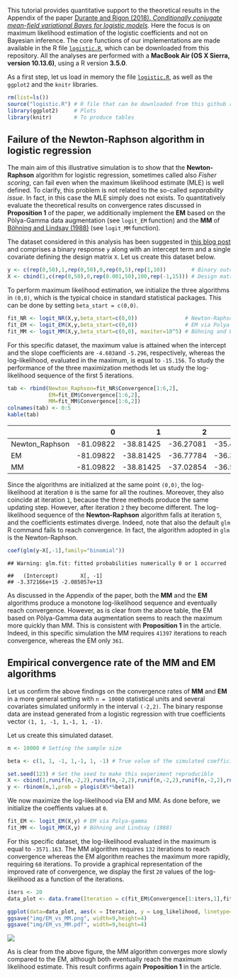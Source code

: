 This tutorial provides quantitative support to the theoretical results in the Appendix of the paper [Durante and Rigon (2018). *Conditionally conjugate mean-field variational Bayes for logistic models*](https://arxiv.org/abs/1711.06999). Here the focus is on maximum likelihood estimation of the logistic coefficients and not on Bayesian inference. The core functions of our implementations are made available in the R file [`logistic.R`](https://github.com/tommasorigon/logisticVB/blob/master/logistic.R), which can be downloaded from this repository. All the analyses are performed with a **MacBook Air (OS X Sierra, version 10.13.6)**, using a R version **3.5.0**. 

As a first step, let us load in memory the file [`logistic.R`](https://github.com/tommasorigon/logisticVB/blob/master/logistic.R), as well as the `ggplot2` and the `knitr` libraries.

```r
rm(list=ls())
source("logistic.R") # R file that can be downloaded from this github repository
library(ggplot2)     # Plots
library(knitr)       # To produce tables
```

## Failure of the Newton-Raphson algorithm in logistic regression

The main aim of this illustrative simulation is to show that the **Newton-Raphson** algorithm for logistic regression, sometimes called also *Fisher scoring*, can fail even when the maximum likelihood estimate (MLE) is well defined. To clarify, this problem is not related to the so-called *separability issue*. In fact, in this case the MLE simply does not exists. To quantitatively evaluate the theoretical results on convergence rates discussed in **Proposition 1** of the paper, we additionally implement the **EM** based on the Pòlya-Gamma data augmentation (see `logit_EM` function) and the **MM** of [Böhning and Lindsay (1988)](https://link.springer.com/article/10.1007/BF00049423) (see `logit_MM` function). 

The dataset considered in this analysis has been suggested in [this blog post](http://www.win-vector.com/blog/2012/08/how-robust-is-logistic-regression/) and comprises a binary response `y` along with an intercept term and a single covariate defining the design matrix `X`. Let us create this dataset below. 

```r
y <- c(rep(0,50),1,rep(0,50),0,rep(0,5),rep(1,10))        # Binary outcomes
X <- cbind(1,c(rep(0,50),0,rep(0.001,50),100,rep(-1,15))) # Design matrix
```

To perform maximum likelihood estimation, we initialize the three algorithms in `(0,0)`, which is the typical choice in standard statistical packages. This can be done by setting `beta_start = c(0,0)`. 

```r
fit_NR <- logit_NR(X,y,beta_start=c(0,0))               # Newton-Raphson
fit_EM <- logit_EM(X,y,beta_start=c(0,0))               # EM via Polya-gamma
fit_MM <- logit_MM(X,y,beta_start=c(0,0), maxiter=10^5) # Böhning and Lindsay (1988)
```

For this specific dataset, the maximum value is attained when the intercept and the slope coefficients are `-4.603`and `-5.296`, respectively, whereas the log-likelihood, evaluated in the maximum, is equal to `-15.156`. To study the performance of the three maximization methods let us study the log-likelihood sequence of the first 5 iterations.

```r
tab <- rbind(Newton_Raphson=fit_NR$Convergence[1:6,2],
             EM=fit_EM$Convergence[1:6,2],
             MM=fit_MM$Convergence[1:6,2])
colnames(tab) <- 0:5
kable(tab)
```

|               |         0|         1|         2|         3|         4|          5|
|:--------------|---------:|---------:|---------:|---------:|---------:|----------:|
|Newton_Raphson | -81.09822| -38.81425| -36.27081| -35.43309| -26.31365| -733.67090|
|EM             | -81.09822| -38.81425| -36.77784| -36.33180| -36.16827|  -36.06429|
|MM             | -81.09822| -38.81425| -37.02854| -36.52533| -36.33067|  -36.23546|

Since the algorithms are initialized at the same point `(0,0)`, the log-likelihood at iteration `0` is the same for all the routines. Moreover, they also coincide at iteration `1`, because the three methods produce the same updating step. However, after iteration `2` they become different. The log-likelihood sequence of the **Newton-Raphson** algorithm falls at iteration `5`, and the coefficients estimates diverge. Indeed, note that also the default `glm` R command fails to reach convergence. In fact, the algorithm adopted in `glm` is the Newton-Raphson. 

```r
coef(glm(y~X[,-1],family="binomial"))
```

```
## Warning: glm.fit: fitted probabilities numerically 0 or 1 occurred
```

```
##   (Intercept)       X[, -1] 
## -3.372166e+15 -2.085057e+13
```

As discussed in the Appendix of the paper, both the **MM** and the **EM** algorithms produce a monotone log-likelihood sequence and eventually reach convergence. However, as is clear from the above table, the EM based on Pòlya-Gamma data augmentation seems to reach the maximum more quickly than MM. This is consistent with **Proposition 1** in the article. Indeed, in this specific simulation the MM requires `41397` iterations to reach convergence, whereas the EM only `361`.

## Empirical convergence rate of the MM and EM algorithms

Let us confirm the above findings on the convergence rates of **MM** and **EM** in a more general setting with `n = 10000` statistical units and several covariates simulated uniformly in the interval `(-2,2)`. The binary response data are instead generated from a logistic regression with true coefficients vector `(1, 1, -1, 1,-1, 1, -1)`.

Let us create this simulated dataset.

```r
n <- 10000 # Setting the sample size

beta <- c(1, 1, -1, 1,-1, 1, -1) # True value of the simulated coefficients

set.seed(123) # Set the seed to make this experiment reproducible
X <- cbind(1,runif(n,-2,2),runif(n,-2,2),runif(n,-2,2),runif(n,-2,2),runif(n,-2,2), runif(n,-2,2))    # Design matrix: the intercept is included
y <- rbinom(n,1,prob = plogis(X%*%beta))
```

We now maximize the log-likelihood via EM and MM. As done before, we initialize the coeffients values at `0`.

```r
fit_EM <- logit_EM(X,y) # EM via Polya-gamma
fit_MM <- logit_MM(X,y) # Böhning and Lindsay (1988)
```

For this specific dataset, the log-likelihood evaluated in the maximum is equal to `-3571.163`. The MM algorithm requires `132` iterations to reach convergence whereas the EM algorithm reaches the maximum more rapidly, requiring `60` iterations. To provide a graphical representation of the improved rate of convergence, we display the first `20` values of the log-likelihood as a function of the iterations.

```r
iters <- 20
data_plot <- data.frame(Iteration = c(fit_EM$Convergence[1:iters,1],fit_MM$Convergence[1:iters,1]), Log_likelihood = c(fit_EM$Convergence[1:iters,2],fit_MM$Convergence[1:iters,2]), Algorithm = as.factor(rep(c("EM","MM"), each = iters)))

ggplot(data=data_plot, aes(x = Iteration, y = Log_likelihood, linetype=Algorithm)) + geom_point(size=0.7) + geom_line() + theme_bw() + xlab("Iteration") + ylab("Log-likelihood")
ggsave("img/EM_vs_MM.png", width=9,height=4)
ggsave("img/EM_vs_MM.pdf", width=9,height=4)
```

![](https://raw.githubusercontent.com/tommasorigon/logisticVB/master/img/EM_vs_MM.png)

As is clear from the above figure, the MM algorithm converges more slowly compared to the EM, although both eventually reach the maximum likelihood estimate. This result confirms again **Proposition 1** in the article.
